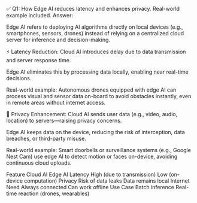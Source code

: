✅ Q1: How Edge AI reduces latency and enhances privacy. Real-world example included.
Answer:

Edge AI refers to deploying AI algorithms directly on local devices (e.g., smartphones, sensors, drones) instead of relying on a centralized cloud server for inference and decision-making.

⚡ Latency Reduction:
Cloud AI introduces delay due to data transmission and server response time.

Edge AI eliminates this by processing data locally, enabling near real-time decisions.

Real-world example:
Autonomous drones equipped with edge AI can process visual and sensor data on-board to avoid obstacles instantly, even in remote areas without internet access.

🔐 Privacy Enhancement:
Cloud AI sends user data (e.g., video, audio, location) to servers—raising privacy concerns.

Edge AI keeps data on the device, reducing the risk of interception, data breaches, or third-party misuse.

Real-world example:
Smart doorbells or surveillance systems (e.g., Google Nest Cam) use edge AI to detect motion or faces on-device, avoiding continuous cloud uploads.

Feature	Cloud AI	Edge AI
Latency	High (due to transmission)	Low (on-device computation)
Privacy	Risk of data leaks	Data remains local
Internet Need	Always connected	Can work offline
Use Case	Batch inference	Real-time reaction (drones, wearables)